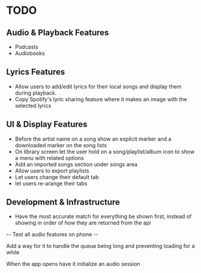 # TODO

## Audio & Playback Features
- Podcasts
- Audiobooks

## Lyrics Features
- Allow users to add/edit lyrics for their local songs and display them during playback.
- Copy Spotify's lyric sharing feature where it makes an image with the selected lyrics

## UI & Display Features
- Before the artist name on a song show an explicit marker and a downloaded marker on the song lists
- On library screen let the user hold on a song/playlist/album icon to show a menu with related options
- Add an imported songs section under songs area
- Allow users to export playlists
- Let users change their default tab
- let users re-arange their tabs

## Development & Infrastructure
- Have the most accurate match for everything be shown first, instead of showing in order of how they are returned from the api

-- Test all audio features on phone --

Add a way for it to handle the queue being long and preventing loading for a while

When the app opens have it initialize an audio session